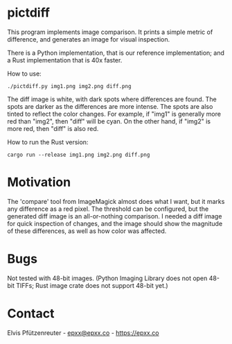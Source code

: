 # pictdiff

This program implements image comparison. It prints a simple metric
of difference, and generates an image for visual inspection.

There is a Python implementation, that is our reference implementation;
and a Rust implementation that is 40x faster.

How to use:

```
./pictdiff.py img1.png img2.png diff.png
```

The diff image is white, with dark spots where differences are found.
The spots are darker as the differences are more intense. The spots
are also tinted to reflect the color changes. For example, if "img1"
is generally more red than "img2", then "diff" will be cyan. On the
other hand, if "img2" is more red, then "diff" is also red.

How to run the Rust version:

```
cargo run --release img1.png img2.png diff.png
```

# Motivation

The 'compare' tool from ImageMagick almost does what I want, but it
marks any difference as a red pixel. The threshold can be configured,
but the generated diff image is an all-or-nothing comparison. I needed
a diff image for quick inspection of changes, and the image should show
the magnitude of these differences, as well as how color was affected.

# Bugs

Not tested with 48-bit images. (Python Imaging Library does not open
48-bit TIFFs; Rust image crate does not support 48-bit yet.)

# Contact

Elvis Pfützenreuter - epxx@epxx.co - https://epxx.co
